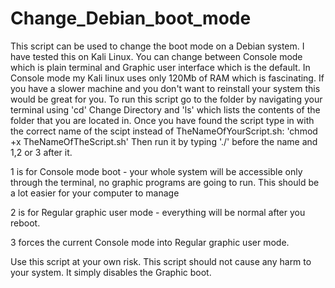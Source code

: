 # Change_Debian_boot_mode
This script can be used to change the boot mode on a Debian system. I have tested this on Kali Linux.
You can change between Console mode which is plain terminal and Graphic user interface which is the
default. In Console mode my Kali linux uses only 120Mb of RAM which is fascinating. If you have a 
slower machine and you don't want to reinstall your system this would be great for you. 
To run this script go to the folder by navigating your terminal using 'cd' Change Directory and
'ls' which lists the contents of the folder that you are located in. Once you have found the script 
type in with the correct name of the scipt instead of TheNameOfYourScript.sh: 
'chmod +x TheNameOfTheScript.sh'
Then run it by typing './' before the name and 1,2 or 3 after it.

1 is for Console mode boot - your whole system will be accessible only through the terminal, no graphic programs
are going to run. This should be a lot easier for your computer to manage

2 is for Regular graphic user mode - everything will be normal after you reboot.

3 forces the current Console mode into Regular graphic user mode.

Use this script at your own risk. This script should not cause any harm to your system. It simply disables the Graphic boot.
